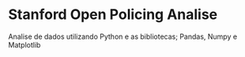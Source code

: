 # Stanford Open Policing Analise
 Analise de dados utilizando Python e as bibliotecas; Pandas, Numpy e Matplotlib
